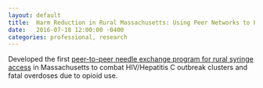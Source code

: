 ```yaml
---
layout: default
title:  Harm Reduction in Rural Massachusetts: Using Peer Networks to Prevent HIV & HCV
date:   2016-07-18 12:00:00 -0400
categories: professional, research
---
```


Developed the first [peer-to-peer needle exchange program for rural syringe access](https://github.com/londonmeanswild/londonmeanswild.github.io/blob/master/_posts/rural-harm-reduction.pdf) in Massachusetts to combat HIV/Hepatitis C outbreak clusters and fatal overdoses due to opioid use.



